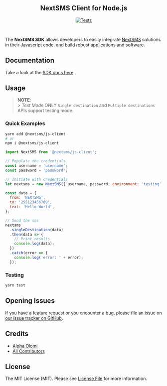 <h2 align="center"> NextSMS Client for Node.js</h2>

<p align="center"><a href="https://github.com/nextsms/js-client/actions/workflows/node.js.yml"><img src="https://github.com/nextsms/js-client/actions/workflows/node.js.yml/badge.svg" alt="Tests"></a></p>

<br>

The **NextSMS SDK** allows developers to easily integrate [NextSMS](https://nextsms.co.tz/) solutions in their Javascript code, and build robust applications and software.

## Documentation

Take a look at the [SDK docs here](hhttps://nextsms.github.io/js-client/).

## Usage

> **NOTE**: <br> > _Test Mode_ ONLY `Single destination` and `Multiple destinations` APIs support testing mode.

### Quick Examples

```sh
yarn add @nextsms/js-client
# or
npm i @nextsms/js-client
```

```js
import NextSMS from '@nextsms/js-client';

// Populate the credentials
const username = 'username';
const password = 'password';

// Initiate with credentials
let nextsms = new NextSMS({ username, password, environment: 'testing' });

const data = {
  from: 'NEXTSMS',
  to: '255123456789',
  text: 'Hello World',
};

// Send the sms
nextsms
  .singleDestination(data)
  .then(data => {
    // Print results
    console.log(data);
  })
  .catch(error => {
    console.log('error: ' + error);
  });
```

### Testing

```bash
yarn test
```

## Opening Issues

If you have a feature request or you encounter a bug, please file an issue on [our issue tracker on GitHub](https://github.com/nextsms/js-client/issues).

## Credits

- [Alpha Olomi](https://github.com/alphaolomi)
- [All Contributors](../../contributors)

## License

The MIT License (MIT). Please see [License File](LICENSE.md) for more information.
